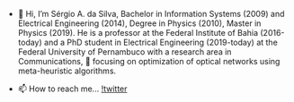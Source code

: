 - 👋 Hi, I’m Sérgio A. da Silva, Bachelor in Information Systems (2009) and Electrical Engineering (2014), Degree in Physics (2010), Master in Physics (2019). He is a professor at the Federal Institute of Bahia (2016-today) and a PhD student in Electrical Engineering (2019-today) at the Federal University of Pernambuco with a research area in Communications, 👀 focusing on optimization of optical networks using meta-heuristic algorithms.

- 📫 How to reach me... [!twitter](https://img.shields.io/twitter/url?logo=Twitter&style=social&url=https%3A%2F%2Ftwitter.com%2Fsousergiosilva)

